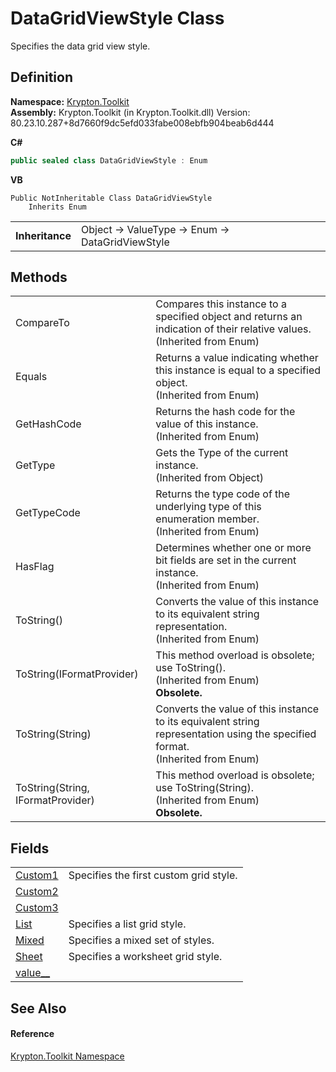 # DataGridViewStyle Class


Specifies the data grid view style.



## Definition
**Namespace:** <a href="79d2eac2-21f4-54ff-7552-b20c33c30600.md">Krypton.Toolkit</a>  
**Assembly:** Krypton.Toolkit (in Krypton.Toolkit.dll) Version: 80.23.10.287+8d7660f9dc5efd033fabe008ebfb904beab6d444

**C#**
``` C#
public sealed class DataGridViewStyle : Enum
```
**VB**
``` VB
Public NotInheritable Class DataGridViewStyle
	Inherits Enum
```

<table><tr><td><strong>Inheritance</strong></td><td>Object  →  ValueType  →  Enum  →  DataGridViewStyle</td></tr>
</table>



## Methods
<table>
<tr>
<td>CompareTo</td>
<td>Compares this instance to a specified object and returns an indication of their relative values.<br />(Inherited from Enum)</td></tr>
<tr>
<td>Equals</td>
<td>Returns a value indicating whether this instance is equal to a specified object.<br />(Inherited from Enum)</td></tr>
<tr>
<td>GetHashCode</td>
<td>Returns the hash code for the value of this instance.<br />(Inherited from Enum)</td></tr>
<tr>
<td>GetType</td>
<td>Gets the Type of the current instance.<br />(Inherited from Object)</td></tr>
<tr>
<td>GetTypeCode</td>
<td>Returns the type code of the underlying type of this enumeration member.<br />(Inherited from Enum)</td></tr>
<tr>
<td>HasFlag</td>
<td>Determines whether one or more bit fields are set in the current instance.<br />(Inherited from Enum)</td></tr>
<tr>
<td>ToString()</td>
<td>Converts the value of this instance to its equivalent string representation.<br />(Inherited from Enum)</td></tr>
<tr>
<td>ToString(IFormatProvider)</td>
<td>This method overload is obsolete; use ToString().<br />(Inherited from Enum)<br /><strong>Obsolete.</strong></td></tr>
<tr>
<td>ToString(String)</td>
<td>Converts the value of this instance to its equivalent string representation using the specified format.<br />(Inherited from Enum)</td></tr>
<tr>
<td>ToString(String, IFormatProvider)</td>
<td>This method overload is obsolete; use ToString(String).<br />(Inherited from Enum)<br /><strong>Obsolete.</strong></td></tr>
</table>

## Fields
<table>
<tr>
<td><a href="af9443e4-05e2-512d-d6ad-e8274bd816b8.md">Custom1</a></td>
<td>Specifies the first custom grid style.</td></tr>
<tr>
<td><a href="26803fc1-2848-e5b3-e8d3-f03f13996e96.md">Custom2</a></td>
<td> </td></tr>
<tr>
<td><a href="d2ed2c4a-809c-14e5-c45b-9d67f2856379.md">Custom3</a></td>
<td> </td></tr>
<tr>
<td><a href="cfc05fd4-9e12-52b4-f23e-abd805a49163.md">List</a></td>
<td>Specifies a list grid style.</td></tr>
<tr>
<td><a href="befe3523-8f20-a9af-d95d-504e93f934ec.md">Mixed</a></td>
<td>Specifies a mixed set of styles.</td></tr>
<tr>
<td><a href="d23bb429-3a6f-8b40-4e12-fcb3f3a19f73.md">Sheet</a></td>
<td>Specifies a worksheet grid style.</td></tr>
<tr>
<td><a href="d36e9f6b-f9e0-1ad1-2b4c-e5630ff13e83.md">value__</a></td>
<td> </td></tr>
</table>

## See Also


#### Reference
<a href="79d2eac2-21f4-54ff-7552-b20c33c30600.md">Krypton.Toolkit Namespace</a>  
